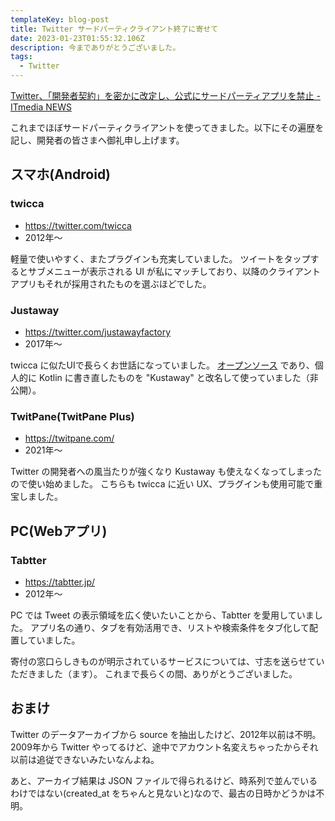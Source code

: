 ```yaml
---
templateKey: blog-post
title: Twitter サードパーティクライアント終了に寄せて
date: 2023-01-23T01:55:32.106Z
description: 今までありがとうございました。
tags:
  - Twitter
---
```

[Twitter、「開発者契約」を密かに改定し、公式にサードパーティアプリを禁止 - ITmedia NEWS](https://www.itmedia.co.jp/news/articles/2301/20/news101.html)

これまでほぼサードパーティクライアントを使ってきました。以下にその遍歴を記し、開発者の皆さまへ御礼申し上げます。

## スマホ(Android)

### twicca

- https://twitter.com/twicca
- 2012年～


軽量で使いやすく、またプラグインも充実していました。
ツイートをタップするとサブメニューが表示される UI が私にマッチしており、以降のクライアントアプリもそれが採用されたものを選ぶほどでした。

### Justaway

- https://twitter.com/justawayfactory
- 2017年～

twicca に似たUIで長らくお世話になっていました。
[オープンソース](https://github.com/s-aska/Justaway-for-Android-Original) であり、個人的に Kotlin に書き直したものを "Kustaway" と改名して使っていました（非公開）。


### TwitPane(TwitPane Plus)

- https://twitpane.com/
- 2021年～

Twitter の開発者への風当たりが強くなり Kustaway も使えなくなってしまったので使い始めました。
こちらも twicca に近い UX、プラグインも使用可能で重宝しました。

## PC(Webアプリ)

### Tabtter

- https://tabtter.jp/
- 2012年～

PC では Tweet の表示領域を広く使いたいことから、Tabtter を愛用していました。
アプリ名の通り、タブを有効活用でき、リストや検索条件をタブ化して配置していました。


寄付の窓口らしきものが明示されているサービスについては、寸志を送らせていただきました（ます）。
これまで長らくの間、ありがとうございました。


## おまけ

Twitter のデータアーカイブから source を抽出したけど、2012年以前は不明。2009年から Twitter やってるけど、途中でアカウント名変えちゃったからそれ以前は追従できないみたいなんよね。

あと、アーカイブ結果は JSON ファイルで得られるけど、時系列で並んでいるわけではない(created_at をちゃんと見ないと)なので、最古の日時かどうかは不明。
